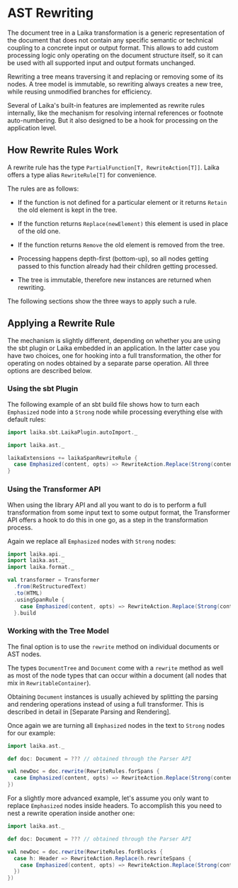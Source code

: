 
AST Rewriting
=============

The document tree in a Laika transformation is a generic representation of the document 
that does not contain any specific semantic or technical coupling to a concrete input or output format. 
This allows to add custom processing logic only operating on the document structure itself, 
so it can be used with all supported input and output formats unchanged.

Rewriting a tree means traversing it and replacing or removing some of its nodes.
A tree model is immutable, so rewriting always creates a new tree, 
while reusing unmodified branches for efficiency.

Several of Laika's built-in features are implemented as rewrite rules internally,
like the mechanism for resolving internal references or footnote auto-numbering.
But it also designed to be a hook for processing on the application level.


How Rewrite Rules Work
----------------------

A rewrite rule has the type `PartialFunction[T, RewriteAction[T]]`. 
Laika offers a type alias `RewriteRule[T]` for convenience.

The rules are as follows:

* If the function is not defined for a particular element or it returns `Retain` the old element is kept in the tree.

* If the function returns `Replace(newElement)` this element is used in place of the old one.

* If the function returns `Remove` the old element is removed from the tree.

* Processing happens depth-first (bottom-up), 
  so all nodes getting passed to this function already had their children getting processed.

* The tree is immutable, therefore new instances are returned when rewriting.
  
The following sections show the three ways to apply such a rule.


Applying a Rewrite Rule
-----------------------

The mechanism is slightly different, depending on whether you are using the sbt
plugin or Laika embedded in an application. In the latter case you have two
choices, one for hooking into a full transformation, the other for operating
on nodes obtained by a separate parse operation. All three options are described below.


### Using the sbt Plugin

The following example of an sbt build file shows how to turn each `Emphasized` node
into a `Strong` node while processing everything else with default rules:

```scala mdoc:invisible
import laika.sbt.LaikaPlugin.autoImport._
```

```scala mdoc:compile-only
import laika.ast._

laikaExtensions += laikaSpanRewriteRule { 
  case Emphasized(content, opts) => RewriteAction.Replace(Strong(content, opts))
}
```


### Using the Transformer API

When using the library API and all you want to do is to perform a full transformation 
from some input text to some output format, 
the Transformer API offers a hook to do this in one go, as a step in the transformation process.

Again we replace all `Emphasized` nodes with `Strong` nodes:

```scala mdoc:silent
import laika.api._
import laika.ast._
import laika.format._

val transformer = Transformer
  .from(ReStructuredText)
  .to(HTML)
  .usingSpanRule {
    case Emphasized(content, opts) => RewriteAction.Replace(Strong(content, opts))
  }.build
```


### Working with the Tree Model

The final option is to use the `rewrite` method on individual documents or AST nodes.

The types `DocumentTree` and `Document` come with a `rewrite` method as well as most of the node types 
that can occur within a document (all nodes that mix in `RewritableContainer`).

Obtaining `Document` instances is usually achieved by splitting the parsing and rendering operations
instead of using a full transformer. This is described in detail in [Separate Parsing and Rendering].

Once again we are turning all `Emphasized` nodes in the text to `Strong` nodes for our example:

```scala mdoc:compile-only
import laika.ast._

def doc: Document = ??? // obtained through the Parser API

val newDoc = doc.rewrite(RewriteRules.forSpans {
  case Emphasized(content, opts) => RewriteAction.Replace(Strong(content, opts))
})
```

For a slightly more advanced example, let's assume you only want to replace `Emphasized` nodes inside headers. 
To accomplish this you need to nest a rewrite operation inside another one:

```scala mdoc:compile-only
import laika.ast._

def doc: Document = ??? // obtained through the Parser API

val newDoc = doc.rewrite(RewriteRules.forBlocks {
  case h: Header => RewriteAction.Replace(h.rewriteSpans {
    case Emphasized(content, opts) => RewriteAction.Replace(Strong(content, opts))
  })
})
```
